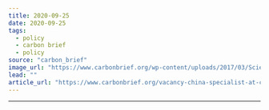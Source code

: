 ```yaml
---
title: 2020-09-25
date: 2020-09-25
tags: 
  - policy
  - carbon brief
  - policy
source: "carbon_brief"
image_url: "https://www.carbonbrief.org/wp-content/uploads/2017/03/Science-Writer-Vacancy-hero-107x71.jpg"
lead: ""
article_url: "https://www.carbonbrief.org/vacancy-china-specialist-at-carbon-brief"
---
```


---
